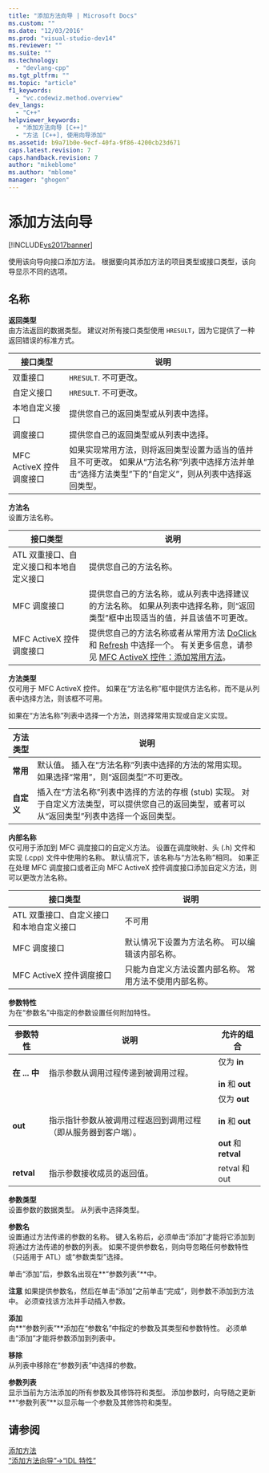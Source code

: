 ```yaml
---
title: "添加方法向导 | Microsoft Docs"
ms.custom: ""
ms.date: "12/03/2016"
ms.prod: "visual-studio-dev14"
ms.reviewer: ""
ms.suite: ""
ms.technology: 
  - "devlang-cpp"
ms.tgt_pltfrm: ""
ms.topic: "article"
f1_keywords: 
  - "vc.codewiz.method.overview"
dev_langs: 
  - "C++"
helpviewer_keywords: 
  - "添加方法向导 [C++]"
  - "方法 [C++], 使用向导添加"
ms.assetid: b9a71b0e-9ecf-40fa-9f86-4200cb23d671
caps.latest.revision: 7
caps.handback.revision: 7
author: "mikeblome"
ms.author: "mblome"
manager: "ghogen"
---
```

# 添加方法向导
[!INCLUDE[vs2017banner](../assembler/inline/includes/vs2017banner.md)]

使用该向导向接口添加方法。  根据要向其添加方法的项目类型或接口类型，该向导显示不同的选项。  
  
## 名称  
 **返回类型**  
 由方法返回的数据类型。  建议对所有接口类型使用 `HRESULT`，因为它提供了一种返回错误的标准方式。  
  
|接口类型|说明|  
|----------|--------|  
|双重接口|`HRESULT`.  不可更改。|  
|自定义接口|`HRESULT`.  不可更改。|  
|本地自定义接口|提供您自己的返回类型或从列表中选择。|  
|调度接口|提供您自己的返回类型或从列表中选择。|  
|MFC ActiveX 控件调度接口|如果实现常用方法，则将返回类型设置为适当的值并且不可更改。  如果从“方法名称”列表中选择方法并单击“选择方法类型”下的“自定义”，则从列表中选择返回类型。|  
  
 **方法名**  
 设置方法名称。  
  
|接口类型|说明|  
|----------|--------|  
|ATL 双重接口、自定义接口和本地自定义接口|提供您自己的方法名称。|  
|MFC 调度接口|提供您自己的方法名称，或从列表中选择建议的方法名称。  如果从列表中选择名称，则“返回类型”框中出现适当的值，并且该值不可更改。|  
|MFC ActiveX 控件调度接口|提供您自己的方法名称或者从常用方法 [DoClick](../Topic/COleControl::DoClick.md) 和 [Refresh](../Topic/COleControl::Refresh.md) 中选择一个。  有关更多信息，请参见 [MFC ActiveX 控件：添加常用方法](../mfc/mfc-activex-controls-adding-stock-methods.md)。|  
  
 **方法类型**  
 仅可用于 MFC ActiveX 控件。  如果在“方法名称”框中提供方法名称，而不是从列表中选择方法，则该框不可用。  
  
 如果在“方法名称”列表中选择一个方法，则选择常用实现或自定义实现。  
  
|方法类型|说明|  
|----------|--------|  
|**常用**|默认值。  插入在“方法名称”列表中选择的方法的常用实现。  如果选择“常用”，则“返回类型”不可更改。|  
|**自定义**|插入在“方法名称”列表中选择的方法的存根 \(stub\) 实现。  对于自定义方法类型，可以提供您自己的返回类型，或者可以从“返回类型”列表中选择一个返回类型。|  
  
 **内部名称**  
 仅可用于添加到 MFC 调度接口的自定义方法。  设置在调度映射、头 \(.h\) 文件和实现 \(.cpp\) 文件中使用的名称。  默认情况下，该名称与“方法名称”相同。  如果正在处理 MFC 调度接口或者正向 MFC ActiveX 控件调度接口添加自定义方法，则可以更改方法名称。  
  
|接口类型|说明|  
|----------|--------|  
|ATL 双重接口、自定义接口和本地自定义接口|不可用|  
|MFC 调度接口|默认情况下设置为方法名称。  可以编辑该内部名称。|  
|MFC ActiveX 控件调度接口|只能为自定义方法设置内部名称。  常用方法不使用内部名称。|  
  
 **参数特性**  
 为在“参数名”中指定的参数设置任何附加特性。  
  
|参数特性|说明|允许的组合|  
|----------|--------|-----------|  
|**在 ... 中**|指示参数从调用过程传递到被调用过程。|仅为 **in**<br /><br /> **in** 和 **out**|  
|**out**|指示指针参数从被调用过程返回到调用过程（即从服务器到客户端）。|仅为 **out**<br /><br /> **in** 和 **out**<br /><br /> **out** 和 **retval**|  
|**retval**|指示参数接收成员的返回值。|retval 和 out|  
  
 **参数类型**  
 设置参数的数据类型。  从列表中选择类型。  
  
 **参数名**  
 设置通过方法传递的参数的名称。  键入名称后，必须单击“添加”才能将它添加到将通过方法传递的参数的列表。  如果不提供参数名，则向导忽略任何参数特性（只适用于 ATL）或“参数类型”选择。  
  
 单击“添加”后，参数名出现在**“参数列表”**中。  
  
 **注意** 如果提供参数名，然后在单击“添加”之前单击“完成”，则参数不添加到方法中。  必须查找该方法并手动插入参数。  
  
 **添加**  
 向**“参数列表”**添加在“参数名”中指定的参数及其类型和参数特性。  必须单击“添加”才能将参数添加到列表中。  
  
 **移除**  
 从列表中移除在“参数列表”中选择的参数。  
  
 **参数列表**  
 显示当前为方法添加的所有参数及其修饰符和类型。  添加参数时，向导随之更新**“参数列表”**以显示每一个参数及其修饰符和类型。  
  
## 请参阅  
 [添加方法](../ide/adding-a-method-visual-cpp.md)   
 [“添加方法向导”\-\>“IDL 特性”](../ide/idl-attributes-add-method-wizard.md)